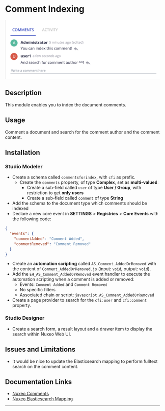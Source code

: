 # Comment Indexing

![comments](comments.png)

## Description

This module enables you to index the document comments.

## Usage

Comment a document and search for the comment author and the comment content.

## Installation

### Studio Modeler

- Create a schema called `commentsforindex`, with `cfi` as prefix.
  - Create the `comments` property, of type **Complex**, set as **multi-valued**:
    - Create a sub-field called `user` of type **User / Group**, with restriction to get **only users**
    - Create a sub-field called `comment` of type **String**
- Add the schema to the document type which comments should be indexed
- Declare a new core event in **SETTINGS** > **Registries** > **Core Events** with the following code:

```json
{
  "events": {
    "commentAdded": "Comment Added",
    "commentRemoved": "Comment Removed"
  }
}
```
- Create an **automation scripting** called `AS_Comment_AddedOrRemoved` with the content of `Comment_AddedOrRemoved.js` (input: `void`, output: `void`).
- Add the `EH_AS_Comment_AddedOrRemoved` event handler to execute the automation scripting when a comment is added or removed:
  - Events: `Comment Added` and `Comment Removed`
  - No specific filters
  - Associated chain or script: `javascript.AS_Comment_AddedOrRemoved`
- Create a page provider to search for the `cfi:user` and `cfi:comment` property.

### Studio Designer

- Create a search form, a result layout and a drawer item to display the search within Nuxeo Web UI.

## Issues and Limitations

- It would be nice to update the Elasticsearch mapping to perform fulltext search on the comment content.

## Documentation Links

- [Nuxeo Comments](https://doc.nuxeo.com/nxdoc/comments/)
- [Nuxeo Elasticsearch Mapping](https://doc.nuxeo.com/nxdoc/configuring-the-elasticsearch-mapping/#making-ilike-work-case-insensitive-search)







---
